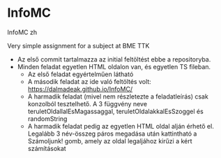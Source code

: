 # InfoMC
InfoMC zh

Very simple assignment for a subject at BME TTK

- Az első commit tartalmazza az initial feltöltést ebbe a repositoryba.
- Minden feladat egyetlen HTML oldalon van, és egyetlen TS fileban.
  - Az első feladat egyértelműen látható
  - A második feladat az ide való feltöltés volt: https://dalmadeak.github.io/InfoMC/
  - A harmadik feladat (mivel nem részletezte a feladatleírás) csak konzolból tesztelhető. A 3 függvény neve teruletOldallalEsMagassaggal, teruletOldalakkalEsSzoggel és randomString
  - A harmadik feladat pedig az egyetlen HTML oldal alján érhető el. Legalább 3 név-összeg páros megadása után kattintható a Számoljunk! gomb, amely az oldal legaljához kirűzi a kért számításokat

